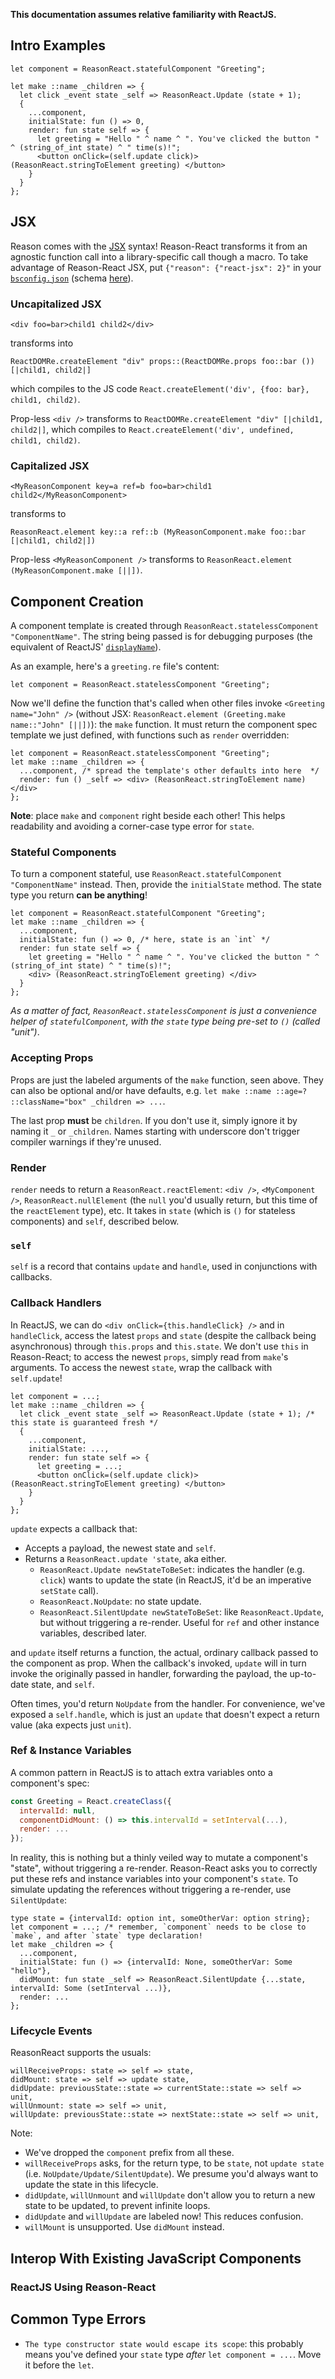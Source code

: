__This documentation assumes relative familiarity with ReactJS.__

## Intro Examples

```reason
let component = ReasonReact.statefulComponent "Greeting";

let make ::name _children => {
  let click _event state _self => ReasonReact.Update (state + 1);
  {
    ...component,
    initialState: fun () => 0,
    render: fun state self => {
      let greeting = "Hello " ^ name ^ ". You've clicked the button " ^ (string_of_int state) ^ " time(s)!";
      <button onClick=(self.update click)> (ReasonReact.stringToElement greeting) </button>
    }
  }
};
```

## JSX

Reason comes with the [JSX](http://facebook.github.io/reason/#diving-deeper-jsx) syntax! Reason-React transforms it from an agnostic function call into a library-specific call though a macro. To take advantage of Reason-React JSX, put `{"reason": {"react-jsx": 2}"` in your [`bsconfig.json`](http://bloomberg.github.io/bucklescript/Manual.html#_bucklescript_build_system_code_bsb_code) (schema [here](http://bloomberg.github.io/bucklescript/docson/#build-schema.json)).

### Uncapitalized JSX

```reason
<div foo=bar>child1 child2</div>
````

transforms into

```reason
ReactDOMRe.createElement "div" props::(ReactDOMRe.props foo::bar ()) [|child1, child2|]
```

which compiles to the JS code `React.createElement('div', {foo: bar}, child1, child2)`.

Prop-less `<div />` transforms to `ReactDOMRe.createElement "div" [|child1, child2|]`, which compiles to `React.createElement('div', undefined, child1, child2)`.

### Capitalized JSX

```reason
<MyReasonComponent key=a ref=b foo=bar>child1 child2</MyReasonComponent>
```

transforms to

```reason
ReasonReact.element key::a ref::b (MyReasonComponent.make foo::bar [|child1, child2|])
```

Prop-less `<MyReasonComponent />` transforms to `ReasonReact.element (MyReasonComponent.make [||])`.

## Component Creation

A component template is created through `ReasonReact.statelessComponent "ComponentName"`. The string being passed is for debugging purposes (the equivalent of ReactJS' [`displayName`](https://facebook.github.io/react/docs/react-component.html#displayname)).

As an example, here's a `greeting.re` file's content:

```reason
let component = ReasonReact.statelessComponent "Greeting";
```

Now we'll define the function that's called when other files invoke `<Greeting name="John" />` (without JSX: `ReasonReact.element (Greeting.make name::"John" [||])`): the `make` function. It must return the component spec template we just defined, with functions such as `render` overridden:

```reason
let component = ReasonReact.statelessComponent "Greeting";
let make ::name _children => {
  ...component, /* spread the template's other defaults into here  */
  render: fun () _self => <div> (ReasonReact.stringToElement name) </div>
};
```

**Note**: place `make` and `component` right beside each other! This helps readability and avoiding a corner-case type error for `state`.

### Stateful Components

To turn a component stateful, use `ReasonReact.statefulComponent "ComponentName"` instead. Then, provide the `initialState` method. The state type you return **can be anything**!

```reason
let component = ReasonReact.statefulComponent "Greeting";
let make ::name _children => {
  ...component,
  initialState: fun () => 0, /* here, state is an `int` */
  render: fun state self => {
    let greeting = "Hello " ^ name ^ ". You've clicked the button " ^ (string_of_int state) ^ " time(s)!";
    <div> (ReasonReact.stringToElement greeting) </div>
  }
};
```

_As a matter of fact, `ReasonReact.statelessComponent` is just a convenience helper of `statefulComponent`, with the `state` type being pre-set to `()` (called "unit")_.

### Accepting Props

Props are just the labeled arguments of the `make` function, seen above. They can also be optional and/or have defaults, e.g. `let make ::name ::age=? ::className="box" _children => ...`.

The last prop **must** be `children`. If you don't use it, simply ignore it by naming it `_` or `_children`. Names starting with underscore don't trigger compiler warnings if they're unused.

### Render

`render` needs to return a `ReasonReact.reactElement`: `<div />`, `<MyComponent />`, `ReasonReact.nullElement` (the `null` you'd usually return, but this time of the `reactElement` type), etc. It takes in `state` (which is `()` for stateless components) and `self`, described below.

### `self`

`self` is a record that contains `update` and `handle`, used in conjunctions with callbacks.

### Callback Handlers

In ReactJS, we can do `<div onClick={this.handleClick} />` and in `handleClick`, access the latest `props` and `state` (despite the callback being asynchronous) through `this.props` and `this.state`. We don't use `this` in Reason-React; to access the newest `props`, simply read from `make`'s arguments. To access the newest `state`, wrap the callback with `self.update`!

```reason
let component = ...;
let make ::name _children => {
  let click _event state _self => ReasonReact.Update (state + 1); /* this state is guaranteed fresh */
  {
    ...component,
    initialState: ...,
    render: fun state self => {
      let greeting = ...;
      <button onClick=(self.update click)> (ReasonReact.stringToElement greeting) </button>
    }
  }
};
```

`update` expects a callback that:

- Accepts a payload, the newest state and `self`.
- Returns a `ReasonReact.update 'state`, aka either.
  - `ReasonReact.Update newStateToBeSet`: indicates the handler (e.g. `click`) wants to update the state (in ReactJS, it'd be an imperative `setState` call).
  - `ReasonReact.NoUpdate`: no state update.
  - `ReasonReact.SilentUpdate newStateToBeSet`: like `ReasonReact.Update`, but without triggering a re-render. Useful for `ref` and other instance variables, described later.

and `update` itself returns a function, the actual, ordinary callback passed to the component as prop. When the callback's invoked, `update` will in turn invoke the originally passed in handler, forwarding the payload, the up-to-date state, and `self`.

Often times, you'd return `NoUpdate` from the handler. For convenience, we've exposed a `self.handle`, which is just an `update` that doesn't expect a return value (aka expects just `unit`).

### Ref & Instance Variables

A common pattern in ReactJS is to attach extra variables onto a component's spec:

```js
const Greeting = React.createClass({
  intervalId: null,
  componentDidMount: () => this.intervalId = setInterval(...),
  render: ...
});
```

In reality, this is nothing but a thinly veiled way to mutate a component's "state", without triggering a re-render. Reason-React asks you to correctly put these refs and instance variables into your component's `state`. To simulate updating the references without triggering a re-render, use `SilentUpdate`:

```reason
type state = {intervalId: option int, someOtherVar: option string};
let component = ...; /* remember, `component` needs to be close to `make`, and after `state` type declaration!
let make _children => {
  ...component,
  initialState: fun () => {intervalId: None, someOtherVar: Some "hello"},
  didMount: fun state _self => ReasonReact.SilentUpdate {...state, intervalId: Some (setInterval ...)},
  render: ...
};
```

### Lifecycle Events

ReasonReact supports the usuals:

```reason
willReceiveProps: state => self => state,
didMount: state => self => update state,
didUpdate: previousState::state => currentState::state => self => unit,
willUnmount: state => self => unit,
willUpdate: previousState::state => nextState::state => self => unit,
```

Note:

- We've dropped the `component` prefix from all these.
- `willReceiveProps` asks, for the return type, to be `state`, not `update state` (i.e. `NoUpdate/Update/SilentUpdate`). We presume you'd always want to update the state in this lifecycle.
- `didUpdate`, `willUnmount` and `willUpdate` don't allow you to return a new state to be updated, to prevent infinite loops.
- `didUpdate` and `willUpdate` are labeled now! This reduces confusion.
- `willMount` is unsupported. Use `didMount` instead.

## Interop With Existing JavaScript Components

### ReactJS Using Reason-React


## Common Type Errors

- `The type constructor state would escape its scope`: this probably means you've defined your `state` type _after_ `let component = ...`. Move it before the `let`.

